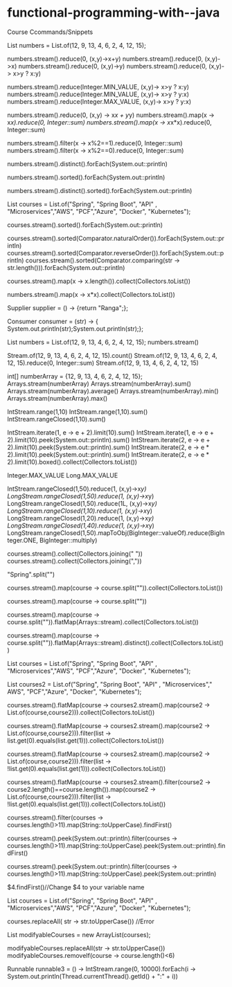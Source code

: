 # functional-programming-with--java
Course Ccommands/Snippets

List<Integer> numbers = List.of(12, 9, 13, 4, 6, 2, 4, 12, 15);

numbers.stream().reduce(0, (x,y)->x+y)
numbers.stream().reduce(0, (x,y)->x)
numbers.stream().reduce(0, (x,y)->y)
numbers.stream().reduce(0, (x,y)-> x>y ? x:y)

numbers.stream().reduce(Integer.MIN_VALUE, (x,y)-> x>y ? x:y)
numbers.stream().reduce(Integer.MIN_VALUE, (x,y)-> x>y ? y:x)
numbers.stream().reduce(Integer.MAX_VALUE, (x,y)-> x>y ? y:x)

numbers.stream().reduce(0, (x,y) -> x*x + y*y)
numbers.stream().map(x -> x*x).reduce(0, Integer::sum)
numbers.stream().map(x -> x*x*x).reduce(0, Integer::sum)

numbers.stream().filter(x -> x%2==1).reduce(0, Integer::sum)
numbers.stream().filter(x -> x%2==0).reduce(0, Integer::sum)

numbers.stream().distinct().forEach(System.out::println)

numbers.stream().sorted().forEach(System.out::println)

numbers.stream().distinct().sorted().forEach(System.out::println)

List<String> courses = List.of("Spring", "Spring Boot", "API" , "Microservices","AWS", "PCF","Azure", "Docker", "Kubernetes");

courses.stream().sorted().forEach(System.out::println)

courses.stream().sorted(Comparator.naturalOrder()).forEach(System.out::println)
courses.stream().sorted(Comparator.reverseOrder()).forEach(System.out::println)
courses.stream().sorted(Comparator.comparing(str -> str.length())).forEach(System.out::println)

courses.stream().map(x -> x.length()).collect(Collectors.toList())

numbers.stream().map(x -> x*x).collect(Collectors.toList())

Supplier<String> supplier = () -> {return "Ranga";};

Consumer<String> consumer = (str) -> { System.out.println(str);System.out.println(str);};

List<Integer> numbers = List.of(12, 9, 13, 4, 6, 2, 4, 12, 15);
numbers.stream()

Stream.of(12, 9, 13, 4, 6, 2, 4, 12, 15).count()
Stream.of(12, 9, 13, 4, 6, 2, 4, 12, 15).reduce(0, Integer::sum)
Stream.of(12, 9, 13, 4, 6, 2, 4, 12, 15)

int[] numberArray = {12, 9, 13, 4, 6, 2, 4, 12, 15};
Arrays.stream(numberArray)
Arrays.stream(numberArray).sum()
Arrays.stream(numberArray).average()
Arrays.stream(numberArray).min()
Arrays.stream(numberArray).max()

IntStream.range(1,10)
IntStream.range(1,10).sum()
IntStream.rangeClosed(1,10).sum()

IntStream.iterate(1, e -> e + 2).limit(10).sum()
IntStream.iterate(1, e -> e + 2).limit(10).peek(System.out::println).sum()
IntStream.iterate(2, e -> e + 2).limit(10).peek(System.out::println).sum()
IntStream.iterate(2, e -> e * 2).limit(10).peek(System.out::println).sum()
IntStream.iterate(2, e -> e * 2).limit(10).boxed().collect(Collectors.toList())

Integer.MAX_VALUE
Long.MAX_VALUE

IntStream.rangeClosed(1,50).reduce(1, (x,y)->x*y)
LongStream.rangeClosed(1,50).reduce(1, (x,y)->x*y)
LongStream.rangeClosed(1,50).reduce(1L, (x,y)->x*y)
LongStream.rangeClosed(1,10).reduce(1, (x,y)->x*y)
LongStream.rangeClosed(1,20).reduce(1, (x,y)->x*y)
LongStream.rangeClosed(1,40).reduce(1, (x,y)->x*y)
LongStream.rangeClosed(1,50).mapToObj(BigInteger::valueOf).reduce(BigInteger.ONE, BigInteger::multiply)

courses.stream().collect(Collectors.joining(" "))
courses.stream().collect(Collectors.joining(","))

"Spring".split("")

courses.stream().map(course -> course.split("")).collect(Collectors.toList())

courses.stream().map(course -> course.split(""))

courses.stream().map(course -> course.split("")).flatMap(Arrays::stream).collect(Collectors.toList())

courses.stream().map(course -> course.split("")).flatMap(Arrays::stream).distinct().collect(Collectors.toList())

List<String> courses = List.of("Spring", "Spring Boot", "API" , "Microservices","AWS", "PCF","Azure", "Docker", "Kubernetes");

List<String> courses2 = List.of("Spring", "Spring Boot", "API" , "Microservices","
	AWS", "PCF","Azure", "Docker", "Kubernetes");

courses.stream().flatMap(course -> courses2.stream().map(course2 -> List.of(course,course2))).collect(Collectors.toList())

courses.stream().flatMap(course -> courses2.stream().map(course2 -> List.of(course,course2))).filter(list -> list.get(0).equals(list.get(1))).collect(Collectors.toList())

courses.stream().flatMap(course -> courses2.stream().map(course2 -> List.of(course,course2))).filter(list -> !list.get(0).equals(list.get(1))).collect(Collectors.toList())

courses.stream().flatMap(course -> courses2.stream().filter(course2 -> course2.length()==course.length()).map(course2 -> List.of(course,course2))).filter(list -> !list.get(0).equals(list.get(1))).collect(Collectors.toList())

courses.stream().filter(courses -> courses.length()>11).map(String::toUpperCase).findFirst()

courses.stream().peek(System.out::println).filter(courses -> courses.length()>11).map(String::toUpperCase).peek(System.out::println).findFirst()

courses.stream().peek(System.out::println).filter(courses -> courses.length()>11).map(String::toUpperCase).peek(System.out::println)

$4.findFirst()//Change $4 to your variable name

List<String> courses = List.of("Spring", "Spring Boot", "API" , "Microservices","AWS", "PCF","Azure", "Docker", "Kubernetes");

courses.replaceAll( str -> str.toUpperCase()) //Error

List<String> modifyableCourses = new ArrayList(courses);

modifyableCourses.replaceAll(str -> str.toUpperCase())
modifyableCourses.removeIf(course -> course.length()<6)

Runnable runnable3 = () -> IntStream.range(0, 10000).forEach(i -> System.out.println(Thread.currentThread().getId() + ":" + i))
